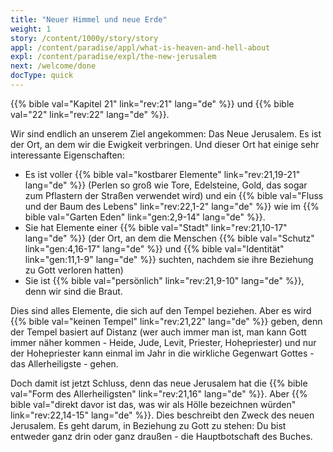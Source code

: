 ```yaml
---
title: "Neuer Himmel und neue Erde"
weight: 1
story: /content/1000y/story/story
appl: /content/paradise/appl/what-is-heaven-and-hell-about
expl: /content/paradise/expl/the-new-jerusalem
next: /welcome/done
docType: quick
---
```



{{% bible val="Kapitel 21" link="rev:21" lang="de" %}} und {{% bible val="22" link="rev:22" lang="de" %}}.

Wir sind endlich an unserem Ziel angekommen: Das Neue Jerusalem. Es ist der Ort, an dem wir die Ewigkeit verbringen. Und dieser Ort hat einige sehr interessante Eigenschaften:
- Es ist voller {{% bible val="kostbarer Elemente" link="rev:21,19-21" lang="de" %}} (Perlen so groß wie Tore, Edelsteine, Gold, das sogar zum Pflastern der Straßen verwendet wird) und ein {{% bible val="Fluss und der Baum des Lebens" link="rev:22,1-2" lang="de" %}} wie im {{% bible val="Garten Eden" link="gen:2,9-14" lang="de" %}}.
- Sie hat Elemente einer {{% bible val="Stadt" link="rev:21,10-17" lang="de" %}} (der Ort, an dem die Menschen {{% bible val="Schutz" link="gen:4,16-17" lang="de" %}} und {{% bible val="Identität" link="gen:11,1-9" lang="de" %}} suchten, nachdem sie ihre Beziehung zu Gott verloren hatten)
- Sie ist {{% bible val="persönlich" link="rev:21,9-10" lang="de" %}}, denn wir sind die Braut.

Dies sind alles Elemente, die sich auf den Tempel beziehen. Aber es wird {{% bible val="keinen Tempel" link="rev:21,22" lang="de" %}} geben, denn der Tempel basiert auf Distanz (wer auch immer man ist, man kann Gott immer näher kommen - Heide, Jude, Levit, Priester, Hohepriester) und nur der Hohepriester kann einmal im Jahr in die wirkliche Gegenwart Gottes - das Allerheiligste - gehen.

Doch damit ist jetzt Schluss, denn das neue Jerusalem hat die {{% bible val="Form des Allerheiligsten" link="rev:21,16" lang="de" %}}. Aber {{% bible val="direkt davor ist das, was wir als Hölle bezeichnen würden" link="rev:22,14-15" lang="de" %}}. Dies beschreibt den Zweck des neuen Jerusalem. Es geht darum, in Beziehung zu Gott zu stehen: Du bist entweder ganz drin oder ganz draußen - die Hauptbotschaft des Buches.
